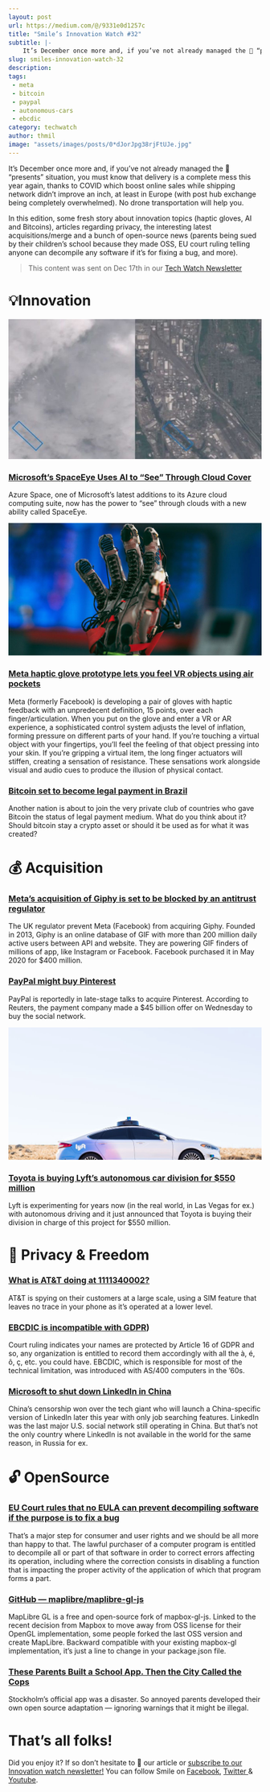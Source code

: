 ```yaml
---
layout: post
url: https://medium.com/@/9331e0d1257c
title: "Smile’s Innovation Watch #32"
subtitle: |-
    It’s December once more and, if you’ve not already managed the 🎁 “presents” situation, you must know that delivery is a complete mess this…
slug: smiles-innovation-watch-32
description: 
tags: 
 - meta
 - bitcoin
 - paypal
 - autonomous-cars
 - ebcdic
category: techwatch
author: thmil
image: "assets/images/posts/0*dJorJpg38rjFtUJe.jpg"
---
```


It’s December once more and, if you’ve not already managed the 🎁 “presents” situation, you must know that delivery is a complete mess this year again, thanks to COVID which boost online sales while shipping network didn’t improve an inch, at least in Europe (with post hub exchange being completely overwhelmed). No drone transportation will help you.

In this edition, some fresh story about innovation topics (haptic gloves, AI and Bitcoins), articles regarding privacy, the interesting latest acquisitions/merge and a bunch of open-source news (parents being sued by their children’s school because they made OSS, EU court ruling telling anyone can decompile any software if it’s for fixing a bug, and more).

> This content was sent on Dec 17th in our [Tech Watch Newsletter](https://mailchi.mp/c414f1508567/techwatch)

# 💡Innovation

![](/assets/images/posts/0*B8fPmRf-ng3dQmzC.jpg)

### [Microsoft’s SpaceEye Uses AI to “See” Through Cloud Cover](https://www.extremetech.com/extreme/329765-microsofts-spaceeye-uses-ai-to-see-through-cloud-cover)

Azure Space, one of Microsoft’s latest additions to its Azure cloud computing suite, now has the power to “see” through clouds with a new ability called SpaceEye.

![](/assets/images/posts/0*dJorJpg38rjFtUJe.jpg)

### [Meta haptic glove prototype lets you feel VR objects using air pockets](https://www.theverge.com/2021/11/16/22782860/meta-facebook-reality-labs-soft-robotics-haptic-glove-prototype)

Meta (formerly Facebook) is developing a pair of gloves with haptic feedback with an unpredecent definition, 15 points, over each finger/articulation. When you put on the glove and enter a VR or AR experience, a sophisticated control system adjusts the level of inflation, forming pressure on different parts of your hand. If you’re touching a virtual object with your fingertips, you’ll feel the feeling of that object pressing into your skin. If you’re gripping a virtual item, the long finger actuators will stiffen, creating a sensation of resistance. These sensations work alongside visual and audio cues to produce the illusion of physical contact.

### [Bitcoin set to become legal payment in Brazil](https://finance.yahoo.com/news/bitcoin-set-become-legal-payment-154644863.html)

Another nation is about to join the very private club of countries who gave Bitcoin the status of legal payment medium. What do you think about it? Should bitcoin stay a crypto asset or should it be used as for what it was created?

# 💰 Acquisition

### [Meta’s acquisition of Giphy is set to be blocked by an antitrust regulator](https://www.businessinsider.fr/us/meta-facebook-giphy-acquisition-set-to-get-blocked-cma-2021-11)

The UK regulator prevent Meta (Facebook) from acquiring Giphy. Founded in 2013, Giphy is an online database of GIF with more than 200 million daily active users between API and website. They are powering GIF finders of millions of app, like Instagram or Facebook. Facebook purchased it in May 2020 for $400 million.

### [PayPal might buy Pinterest](https://www.engadget.com/paypal-pinterest-report-184534084.html)

PayPal is reportedly in late-stage talks to acquire Pinterest. According to Reuters, the payment company made a $45 billion offer on Wednesday to buy the social network.

![](/assets/images/posts/0*_mYnmlTqDKHe5PeW.jpg)

### [Toyota is buying Lyft’s autonomous car division for $550 million](https://www.theverge.com/2021/4/26/22404406/toyota-lyft-autonomous-vehicle-acquisition-amount-deal)

Lyft is experimenting for years now (in the real world, in Las Vegas for ex.) with autonomous driving and it just announced that Toyota is buying their division in charge of this project for $550 million.

# 🗽 Privacy & Freedom

### [What is AT&T doing at 1111340002?](https://scribe.rip/telecom-expert/what-is-at-t-doing-at-1111340002-c418876c212c)

AT&T is spying on their customers at a large scale, using a SIM feature that leaves no trace in your phone as it’s operated at a lower level.

### [EBCDIC is incompatible with GDPR](https://shkspr.mobi/blog/2021/10/ebcdic-is-incompatible-with-gdpr/))

Court ruling indicates your names are protected by Article 16 of GDPR and so, any organization is entitled to record them accordingly with all the à, é, ô, ç, etc. you could have. EBCDIC, which is responsible for most of the technical limitation, was introduced with AS/400 computers in the ’60s.

### [Microsoft to shut down LinkedIn in China](https://www.cnbc.com/2021/10/14/microsoft-to-shut-down-linkedin-in-china.html)

China’s censorship won over the tech giant who will launch a China-specific version of LinkedIn later this year with only job searching features. LinkedIn was the last major U.S. social network still operating in China. But that’s not the only country where LinkedIn is not available in the world for the same reason, in Russia for ex.

# 🔓 OpenSource

### [EU Court rules that no EULA can prevent decompiling software if the purpose is to fix a bug](https://curia.europa.eu/juris/document/document.jsf?text=&docid=247056&pageIndex=0&doclang=en&mode=req&dir=&occ=first&part=1&cid=6413406)

That’s a major step for consumer and user rights and we should be all more than happy to that. The lawful purchaser of a computer program is entitled to decompile all or part of that software in order to correct errors affecting its operation, including where the correction consists in disabling a function that is impacting the proper activity of the application of which that program forms a part.

### [GitHub — maplibre/maplibre-gl-js](https://github.com/maplibre/maplibre-gl-js)

MapLibre GL is a free and open-source fork of mapbox-gl-js. Linked to the recent decision from Mapbox to move away from OSS license for their OpenGL implementation, some people forked the last OSS version and create MapLibre. Backward compatible with your existing mapbox-gl implementation, it’s just a line to change in your package.json file.

### [These Parents Built a School App. Then the City Called the Cops](https://www.wired.co.uk/article/sweden-stockholm-school-app-open-source)

Stockholm’s official app was a disaster. So annoyed parents developed their own open source adaptation — ignoring warnings that it might be illegal.

# That’s all folks!

Did you enjoy it? If so don’t hesitate to 👏 our article or [subscribe to our Innovation watch newsletter!](https://mailchi.mp/c414f1508567/techwatch) You can follow Smile on [Facebook](https://www.facebook.com/smileopensource), [Twitter ](https://www.twitter.com/GroupeSmile)& [Youtube](http://www.youtube.com/user/SmileOpenSource).


